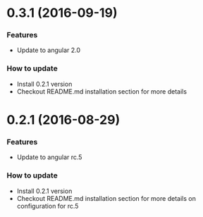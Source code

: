 <a name="0.6.0-0"></a>

<a name="0.3.1"></a>
# 0.3.1 (2016-09-19)

### Features

* Update to angular 2.0

### How to update

* Install 0.2.1 version
* Checkout README.md installation section for more details

<a name="0.2.1"></a>
# 0.2.1 (2016-08-29)

### Features

* Update to angular rc.5

### How to update

* Install 0.2.1 version
* Checkout README.md installation section for more details on configuration for rc.5